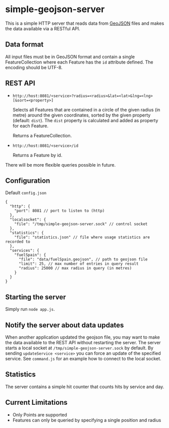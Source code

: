 # simple-geojson-server

This is a simple HTTP server that reads data from [GeoJSON](http://geojson.org/) files and makes the data available via a RESTful API.

## Data format

All input files must be in GeoJSON format and contain a single FeatureCollection where each Feature has the `id` attribute defined. The encoding should be UTF-8.

## REST API

* `http://host:8081/<service>?radius=<radius>&lat=<lat>&lng=<lng>[&sort=<property>]`

    Selects all Features that are contained in a circle of the given radius (in metre) around the given coordinates, sorted by the given property (default: `dist`). The `dist` property is calculated and added as property for each Feature.

    Returns a FeatureCollection.

* `http://host:8081/<service>/id`

  Returns a Feature by id.

There will be more flexible queries possible in future.

## Configuration

Default `config.json`

    {
      "http": {
        "port": 8081 // port to listen to (http)
      },
      "localsocket": {
        "file": "/tmp/simple-geojson-server.sock" // control socket
      },
      "statistics": {
        "file": "statistics.json" // file where usage statistics are recorded to
      },
      "services": {
        "fuelSpain": {
          "file": "data/fuelSpain.geojson", // path to geojson file
          "limit": 25, // max number of entries in query result
          "radius": 25000 // max radius in query (in metres)
        }
      }
    }

## Starting the server

Simply run `node app.js`.

## Notify the server about data updates

When another application updated the geojson file, you may want to make the data available to the REST API without restarting the server. The server starts a local socket at `/tmp/simple-geojson-server.sock` by default. By sending `updateService <service>` you can force an update of the specified service. See `command.js` for an example how to connect to the local socket.

## Statistics

The server contains a simple hit counter that counts hits by service and day.

## Current Limitations

* Only Points are supported
* Features can only be queried by specifying a single position and radius
